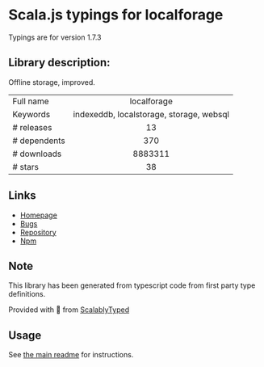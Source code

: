 
# Scala.js typings for localforage

Typings are for version 1.7.3

## Library description:
Offline storage, improved.

|                    |                 |
| ------------------ | :-------------: |
| Full name          | localforage |
| Keywords           | indexeddb, localstorage, storage, websql |
| # releases         | 13 |
| # dependents       | 370 |
| # downloads        | 8883311 |
| # stars            | 38 |

## Links
- [Homepage](https://github.com/localForage/localForage)
- [Bugs](http://github.com/localForage/localForage/issues)
- [Repository](https://github.com/localForage/localForage)
- [Npm](https://www.npmjs.com/package/localforage)
    


## Note
This library has been generated from typescript code from first party type definitions.

Provided with :purple_heart: from [ScalablyTyped](https://github.com/oyvindberg/ScalablyTyped)

## Usage
See [the main readme](../../readme.md) for instructions.


